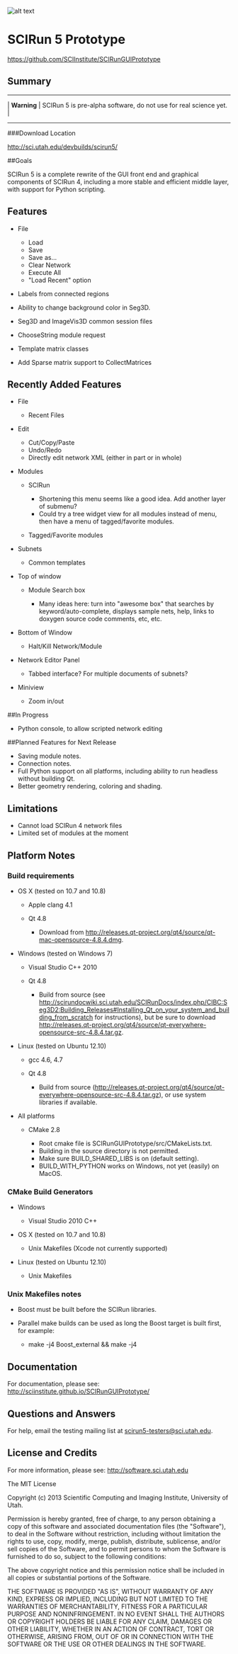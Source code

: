 ![alt text](http://www.sci.utah.edu/images/banners/splash-scirun.png "")

# SCIRun 5 Prototype

https://github.com/SCIInstitute/SCIRunGUIPrototype

## Summary

________________________________________________________________________________________
|  **Warning**  |  SCIRun 5 is pre-alpha software, do not use for real science yet.    |
________________________________________________________________________________________

###Download Location

http://sci.utah.edu/devbuilds/scirun5/

##Goals

SCIRun 5 is a complete rewrite of the GUI front end and graphical components of SCIRun 4, including a more stable and 
efficient middle layer, with support for Python scripting.

## Features

* File

  - Load
  - Save
  - Save as...
  - Clear Network
  - Execute All
  - "Load Recent" option

* Labels from connected regions	
* Ability to change background color in Seg3D.	
* Seg3D and ImageVis3D common session files
* ChooseString module request	
* Template matrix classes	
* Add Sparse matrix support to CollectMatrices	

## Recently Added Features


* File 

  - Recent Files

* Edit

  - Cut/Copy/Paste
  - Undo/Redo
  - Directly edit network XML (either in part or in whole)

* Modules

  - SCIRun

    + Shortening this menu seems like a good idea. Add another layer of submenu?
    + Could try a tree widget view for all modules instead of menu, then have a menu of tagged/favorite modules. 

  - Tagged/Favorite modules

* Subnets

  - Common templates

* Top of window

  - Module Search box

    + Many ideas here: turn into "awesome box" that searches by keyword/auto-complete, displays sample nets, help, links to doxygen source code comments, etc, etc. 

* Bottom of Window

  - Halt/Kill Network/Module

* Network Editor Panel

  - Tabbed interface? For multiple documents of subnets?

* Miniview

  - Zoom in/out

##In Progress

* Python console, to allow scripted network editing

##Planned Features for Next Release

* Saving module notes.
* Connection notes.
* Full Python support on all platforms, including ability to run headless without building Qt.
* Better geometry rendering, coloring and shading.

## Limitations

* Cannot load SCIRun 4 network files
* Limited set of modules at the moment

## Platform Notes

### Build requirements

* OS X (tested on 10.7 and 10.8)

  - Apple clang 4.1
  - Qt 4.8
  
    + Download from http://releases.qt-project.org/qt4/source/qt-mac-opensource-4.8.4.dmg.

* Windows (tested on Windows 7)

  - Visual Studio C++ 2010
  - Qt 4.8 
  
    + Build from source (see http://scirundocwiki.sci.utah.edu/SCIRunDocs/index.php/CIBC:Seg3D2:Building_Releases#Installing_Qt_on_your_system_and_building_from_scratch for instructions), but be sure to download http://releases.qt-project.org/qt4/source/qt-everywhere-opensource-src-4.8.4.tar.gz.

* Linux (tested on Ubuntu 12.10)

  - gcc 4.6, 4.7
  - Qt 4.8 
  
    + Build from source (http://releases.qt-project.org/qt4/source/qt-everywhere-opensource-src-4.8.4.tar.gz), or use system libraries if available.

* All platforms

  - CMake 2.8

    + Root cmake file is SCIRunGUIPrototype/src/CMakeLists.txt.
    + Building in the source directory is not permitted.
    + Make sure BUILD_SHARED_LIBS is on (default setting).
    + BUILD_WITH_PYTHON works on Windows, not yet (easily) on MacOS.
  

### CMake Build Generators

* Windows

  - Visual Studio 2010 C++

* OS X (tested on 10.7 and 10.8)

  - Unix Makefiles (Xcode not currently supported)

* Linux (tested on Ubuntu 12.10)

  - Unix Makefiles

### Unix Makefiles notes

* Boost must be built before the SCIRun libraries.
* Parallel make builds can be used as long the Boost target is built first, for example:

  - make -j4 Boost_external && make -j4


## Documentation


For documentation, please see: http://sciinstitute.github.io/SCIRunGUIPrototype/

## Questions and Answers

For help, email the testing mailing list at scirun5-testers@sci.utah.edu.

## License and Credits

  For more information, please see: http://software.sci.utah.edu
 
  The MIT License
 
  Copyright (c) 2013 Scientific Computing and Imaging Institute,
  University of Utah.
 
  
  Permission is hereby granted, free of charge, to any person obtaining a
  copy of this software and associated documentation files (the "Software"),
  to deal in the Software without restriction, including without limitation
  the rights to use, copy, modify, merge, publish, distribute, sublicense,
  and/or sell copies of the Software, and to permit persons to whom the
  Software is furnished to do so, subject to the following conditions:
 
  The above copyright notice and this permission notice shall be included
  in all copies or substantial portions of the Software.
 
  THE SOFTWARE IS PROVIDED "AS IS", WITHOUT WARRANTY OF ANY KIND, EXPRESS
  OR IMPLIED, INCLUDING BUT NOT LIMITED TO THE WARRANTIES OF MERCHANTABILITY,
  FITNESS FOR A PARTICULAR PURPOSE AND NONINFRINGEMENT. IN NO EVENT SHALL
  THE AUTHORS OR COPYRIGHT HOLDERS BE LIABLE FOR ANY CLAIM, DAMAGES OR OTHER
  LIABILITY, WHETHER IN AN ACTION OF CONTRACT, TORT OR OTHERWISE, ARISING
  FROM, OUT OF OR IN CONNECTION WITH THE SOFTWARE OR THE USE OR OTHER
  DEALINGS IN THE SOFTWARE.
